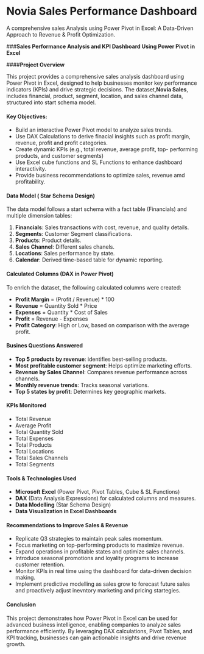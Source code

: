 # Novia Sales Performance Dashboard
A comprehensive sales Analysis using  Power Pivot in Excel: A Data-Driven Approach to Revenue & Profit Optimization.

###**Sales Performance Analysis and KPI Dashboard Using Power Pivot in Excel**

####**Project Overview**

This project provides a comprehensive sales analysis dashboard using Power Pivot in Excel, designed to help businesses monitor key performance indicators (KPIs)
and drive strategic decisions. The dataset,**Novia Sales**, includes financial, product, segment, location, and sales channel data, structured into start schema model.

#### Key Objectives:

*  Build an interactive Power Pivot model to analyze sales trends.
*  Use DAX Calculations to derive finacial insights such as profit margin, revenue, profit and profit categories.
*  Create dynamic KPIs (e.g., total revenue, average profit, top- performing products, and customer segments)
*  Use Excel cube functions and SL Functions to enhance dashboard interactivity.
*  Provide business recommendations to optimize sales, revenue amd profitability.

#### Data Model ( Star Schema Design)
The data model follows a start schema with a fact table (Financials) and multiple dimension tables:

1. **Financials**: Sales transactions with cost, revenue, and quality details.
2. **Segments**: Customer Segment classifications.
3. **Products**: Product details.
4. **Sales Channel**: Different sales chanels.
5. **Locations**: Sales performance by state.
6. **Calendar**: Derived time-based table for dynamic reporting.

#### Calculated Columns (DAX in Power Pivot)
To enrich the dataset, the following calculated columns were created:

* **Profit Margin** = (Profit / Revenue) * 100
* **Revenue** = Quantity Sold * Price
* **Expenses** = Quantity * Cost of Sales
* **Profit** = Revenue - Expenses
* **Profit Category**: High or Low, based on comparison with the average profit.

#### Busines Questions Answered
* **Top 5 products by revenue**: identifies best-selling products.
* **Most profitable customer segment**: Helps optimize marketing efforts.
* **Revenue by Sales Channel**: Compares revenue performance across channels.
* **Monthly revenue trends**: Tracks seasonal variations.
* **Top 5 states by profit**: Determines key geographic markets.

#### KPIs Monitored

* Total Revenue
* Average Profit
* Total Quantity Sold
* Total Expenses
* Total Products
* Total Locations
* Total Sales Channels
* Total Segments

#### Tools & Technologies Used

* **Microsoft Excel** (Power Pivot, Pivot Tables, Cube & SL Functions)
* **DAX** (Data Analysis Expressions) for calculated columns and measures.
* **Data Modelling** (Star Schema Design)
* **Data Visualization in Excel Dashboards**

#### Recommendations to Improve Sales & Revenue

* Replicate Q3 strategies to maintain peak sales momentum.
* Focus marketing on top-performing products to maximize revenue.
* Expand operations in profitable states and optimize sales channels.
* Introduce seasonal promotions and loyality programs to increase customer retention.
* Monitor KPIs in real time using the dashboard for data-driven decision making.
* Implement predictive modelling as sales grow to forecast future sales and proactively adjust inevntory marketing and pricing startegies.

#### Conclusion

This project demonstrates how Power Pivot in Excel can be used for advanced business intelligence, enabling companies to analyze sales performance efficiently. By leveraging DAX calculations, Pivot Tables, and KPI tracking, businesses can gain actionable insights and drive revenue growth.
